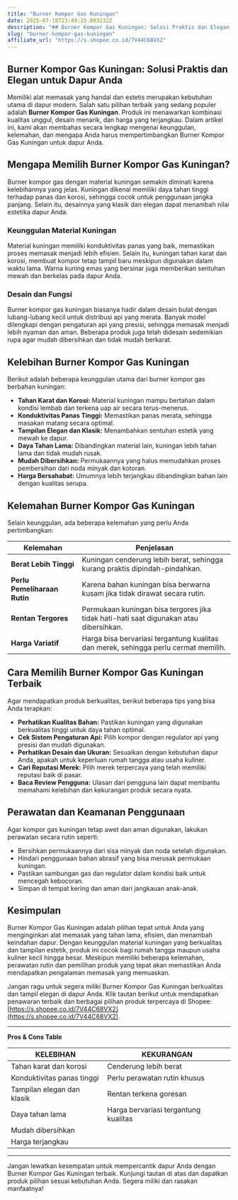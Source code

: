 ```yaml
---
title: "Burner Kompor Gas Kuningan"
date: 2025-07-18T23:49:25.093232Z
description: "## Burner Kompor Gas Kuningan: Solusi Praktis dan Elegan untuk Dapur Anda..."
slug: "burner-kompor-gas-kuningan"
affiliate_url: "https://s.shopee.co.id/7V44C68VX2"
---
```

## Burner Kompor Gas Kuningan: Solusi Praktis dan Elegan untuk Dapur Anda

Memiliki alat memasak yang handal dan estetis merupakan kebutuhan utama di dapur modern. Salah satu pilihan terbaik yang sedang populer adalah **Burner Kompor Gas Kuningan**. Produk ini menawarkan kombinasi kualitas unggul, desain menarik, dan harga yang terjangkau. Dalam artikel ini, kami akan membahas secara lengkap mengenai keunggulan, kelemahan, dan mengapa Anda harus mempertimbangkan Burner Kompor Gas Kuningan untuk dapur Anda.

## Mengapa Memilih Burner Kompor Gas Kuningan?

Burner kompor gas dengan material kuningan semakin diminati karena kelebihannya yang jelas. Kuningan dikenal memiliki daya tahan tinggi terhadap panas dan korosi, sehingga cocok untuk penggunaan jangka panjang. Selain itu, desainnya yang klasik dan elegan dapat menambah nilai estetika dapur Anda.

### Keunggulan Material Kuningan

Material kuningan memiliki konduktivitas panas yang baik, memastikan proses memasak menjadi lebih efisien. Selain itu, kuningan tahan karat dan korosi, membuat kompor tetap tampil baru meskipun digunakan dalam waktu lama. Warna kuning emas yang bersinar juga memberikan sentuhan mewah dan berkelas pada dapur Anda.

### Desain dan Fungsi

Burner kompor gas kuningan biasanya hadir dalam desain bulat dengan lubang-lubang kecil untuk distribusi api yang merata. Banyak model dilengkapi dengan pengaturan api yang presisi, sehingga memasak menjadi lebih nyaman dan aman. Beberapa produk juga telah didesain sedemikian rupa agar mudah dibersihkan dan tidak mudah berkarat.

## Kelebihan Burner Kompor Gas Kuningan

Berikut adalah beberapa keunggulan utama dari burner kompor gas berbahan kuningan:

- **Tahan Karat dan Korosi:** Material kuningan mampu bertahan dalam kondisi lembab dan terkena uap air secara terus-menerus.
- **Konduktivitas Panas Tinggi:** Memastikan panas merata, sehingga masakan matang secara optimal.
- **Tampilan Elegan dan Klasik:** Menambahkan sentuhan estetik yang mewah ke dapur.
- **Daya Tahan Lama:** Dibandingkan material lain, kuningan lebih tahan lama dan tidak mudah rusak.
- **Mudah Dibersihkan:** Permukaannya yang halus memudahkan proses pembersihan dari noda minyak dan kotoran.
- **Harga Bersahabat:** Umumnya lebih terjangkau dibandingkan bahan lain dengan kualitas serupa.

## Kelemahan Burner Kompor Gas Kuningan

Selain keunggulan, ada beberapa kelemahan yang perlu Anda pertimbangkan:

| Kelemahan                                | Penjelasan                                                      |
|------------------------------------------|-----------------------------------------------------------------|
| **Berat Lebih Tinggi**                   | Kuningan cenderung lebih berat, sehingga kurang praktis dipindah-pindahkan. |
| **Perlu Pemeliharaan Rutin**             | Karena bahan kuningan bisa berwarna kusam jika tidak dirawat secara rutin. |
| **Rentan Tergores**                       | Permukaan kuningan bisa tergores jika tidak hati-hati saat digunakan atau dibersihkan. |
| **Harga Variatif**                       | Harga bisa bervariasi tergantung kualitas dan merek, sehingga perlu cermat memilih. |

## Cara Memilih Burner Kompor Gas Kuningan Terbaik

Agar mendapatkan produk berkualitas, berikut beberapa tips yang bisa Anda terapkan:

- **Perhatikan Kualitas Bahan:** Pastikan kuningan yang digunakan berkualitas tinggi untuk daya tahan optimal.
- **Cek Sistem Pengaturan Api:** Pilih kompor dengan regulator api yang presisi dan mudah digunakan.
- **Perhatikan Desain dan Ukuran:** Sesuaikan dengan kebutuhan dapur Anda, apakah untuk keperluan rumah tangga atau usaha kuliner.
- **Cari Reputasi Merek:** Pilih merek terpercaya yang telah memiliki reputasi baik di pasar.
- **Baca Review Pengguna:** Ulasan dari pengguna lain dapat membantu memahami kelebihan dan kekurangan produk secara nyata.

## Perawatan dan Keamanan Penggunaan

Agar kompor gas kuningan tetap awet dan aman digunakan, lakukan perawatan secara rutin seperti:

- Bersihkan permukaannya dari sisa minyak dan noda setelah digunakan.
- Hindari penggunaan bahan abrasif yang bisa merusak permukaan kuningan.
- Pastikan sambungan gas dan regulator dalam kondisi baik untuk mencegah kebocoran.
- Simpan di tempat kering dan aman dari jangkauan anak-anak.

## Kesimpulan

Burner Kompor Gas Kuningan adalah pilihan tepat untuk Anda yang menginginkan alat memasak yang tahan lama, efisien, dan menambah keindahan dapur. Dengan keunggulan material kuningan yang berkualitas dan tampilan estetik, produk ini cocok bagi rumah tangga maupun usaha kuliner kecil hingga besar. Meskipun memiliki beberapa kelemahan, perawatan rutin dan pemilihan produk yang tepat akan memastikan Anda mendapatkan pengalaman memasak yang memuaskan.

Jangan ragu untuk segera miliki Burner Kompor Gas Kuningan berkualitas dan tampil elegan di dapur Anda. Klik tautan berikut untuk mendapatkan penawaran terbaik dan berbagai pilihan produk terpercaya di Shopee: [https://s.shopee.co.id/7V44C68VX2](https://s.shopee.co.id/7V44C68VX2).

---

**Pros & Cons Table**

| KELEBIHAN                                | KEKURANGAN                                 |
|------------------------------------------|-------------------------------------------|
| Tahan karat dan korosi                  | Cenderung lebih berat                     |
| Konduktivitas panas tinggi              | Perlu perawatan rutin khusus             |
| Tampilan elegan dan klasik               | Rentan terkena goresan                    |
| Daya tahan lama                         | Harga bervariasi tergantung kualitas   |
| Mudah dibersihkan                       |                                         |
| Harga terjangkau                        |                                         |

---

Jangan lewatkan kesempatan untuk mempercantik dapur Anda dengan Burner Kompor Gas Kuningan terbaik. Kunjungi tautan di atas dan dapatkan produk pilihan sesuai kebutuhan Anda. Segera miliki dan rasakan manfaatnya!